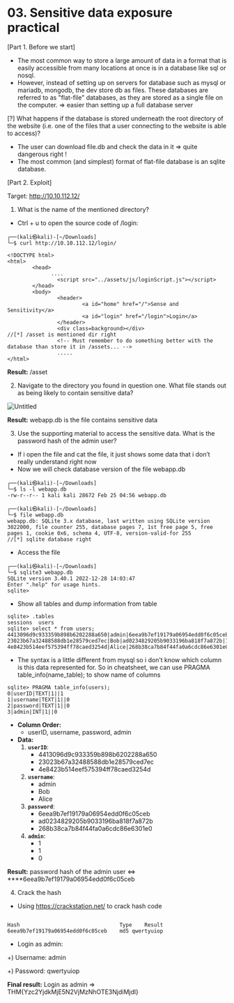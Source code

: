 # 03. Sensitive data exposure practical

[Part 1. Before we start]

- The most common way to store a large amount of data in a format that is easily accessible from many locations at once is in a database like sql or nosql.
- However, instead of setting up on servers for database such as mysql or mariadb, mongodb, the dev store db as files. These databases are referred to as "flat-file" databases, as they are stored as a single file on the computer. ⇒ easier than setting up a full database server

[?] What happens if the database is stored underneath the root directory of the website (i.e. one of the files that a user connecting to the website is able to access)?

- The user can download file.db and check the data in it ⇒ quite dangerous right !
- The most common (and simplest) format of flat-file database is an sqlite database.

[Part 2. Exploit]

Target: http://10.10.112.12/

1) What is the name of the mentioned directory? 

- Ctrl + u to open the source code of /login:

```
┌──(kali㉿kali)-[~/Downloads]
└─$ curl http://10.10.112.12/login/            

<!DOCTYPE html>
<html>
        <head>
              ....
                <script src="../assets/js/loginScript.js"></script>
        </head>
        <body>
                <header>
                        <a id="home" href="/">Sense and Sensitivity</a>
                        <a id="login" href="/login">Login</a>
                </header>
                <div class=background></div>
//[*] /asset is mentioned dir right 
                <!-- Must remember to do something better with the database than store it in /assets... -->
                .....
</html>

```

**Result:** /asset

2) Navigate to the directory you found in question one. What file stands out as being likely to contain sensitive data?

![Untitled](https://prod-files-secure.s3.us-west-2.amazonaws.com/0051f2f0-1646-4504-bd84-e934e510268c/838c0411-b15c-465d-8c0b-c3267ed6478e/Untitled.png)

**Result:** webapp.db is the file contains sensitive data

3) Use the supporting material to access the sensitive data. What is the password hash of the admin user?

- If i open the file and cat the file, it just shows some data that i don’t really understand right now
- Now we will check database version of the file webapp.db

```
┌──(kali㉿kali)-[~/Downloads]
└─$ ls -l webapp.db 
-rw-r--r-- 1 kali kali 28672 Feb 25 04:56 webapp.db
                                                                                                                                                               
┌──(kali㉿kali)-[~/Downloads]
└─$ file webapp.db  
webapp.db: SQLite 3.x database, last written using SQLite version 3022000, file counter 255, database pages 7, 1st free page 5, free pages 1, cookie 0x6, schema 4, UTF-8, version-valid-for 255
//[*] sqlite database right
```

- Access the file

```
┌──(kali㉿kali)-[~/Downloads]
└─$ sqlite3 webapp.db           
SQLite version 3.40.1 2022-12-28 14:03:47
Enter ".help" for usage hints.
sqlite> 
```

- Show all tables and dump information from table

```
sqlite> .tables
sessions  users   
sqlite> select * from users;
4413096d9c933359b898b6202288a650|admin|6eea9b7ef19179a06954edd0f6c05ceb|1
23023b67a32488588db1e28579ced7ec|Bob|ad0234829205b9033196ba818f7a872b|1
4e8423b514eef575394ff78caed3254d|Alice|268b38ca7b84f44fa0a6cdc86e6301e0|0
```

- The syntax is a little different from mysql so i don’t know which column is this data represented for. So  in cheatsheet, we can use PRAGMA table_info(name_table); to show name of columns

```
sqlite> PRAGMA table_info(users);
0|userID|TEXT|1||1
1|username|TEXT|1||0
2|password|TEXT|1||0
3|admin|INT|1||0
```

- **Column Order:**
    - userID, username, password, admin
- **Data:**
    1. **`userID`**:
        - 4413096d9c933359b898b6202288a650
        - 23023b67a32488588db1e28579ced7ec
        - 4e8423b514eef575394ff78caed3254d
    2. **`username`**:
        - admin
        - Bob
        - Alice
    3. **`password`**:
        - 6eea9b7ef19179a06954edd0f6c05ceb
        - ad0234829205b9033196ba818f7a872b
        - 268b38ca7b84f44fa0a6cdc86e6301e0
    4. **`admin`**:
        - 1
        - 1
        - 0

**Result:** password hash of the admin user <=> ****6eea9b7ef19179a06954edd0f6c05ceb

4) Crack the hash

- Using https://crackstation.net/ to crack hash code

```

Hash	                            Type	Result
6eea9b7ef19179a06954edd0f6c05ceb	md5	qwertyuiop
```

- Login as admin:

+) Username: admin

+) Password: qwertyuiop

**Final result:** Login as admin ⇒ THM{Yzc2YjdkMjE5N2VjMzNhOTE3NjdiMjdl}
